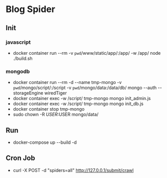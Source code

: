 # Blog Spider

## Init

### javascript
  * docker container run --rm -v `pwd`/www/static/app/:/app/ -w /app/ node ./build.sh

### mongodb
  * docker container run --rm -d --name tmp-mongo -v `pwd`/mongo/script/:/script -v `pwd`/mongo/data:/data/db/ mongo --auth --storageEngine wiredTiger
  * docker container exec -w /script/ tmp-mongo mongo init\_admin.js
  * docker container exec -w /script/ tmp-mongo mongo init\_db.js
  * docker container stop tmp-mongo
  * sudo chown -R $USER:$USER mongo/data/

## Run
 * docker-compose up --build -d

## Cron Job
 * curl -X POST -d "spiders=all" http://127.0.0.1/submit/crawl
